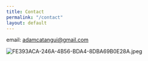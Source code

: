 ```yaml
---
title: Contact
permalink: "/contact"
layout: default
---
```


email: adamcatangui@gmail.com

![FE393ACA-246A-4B56-BDA4-8DBA69B0E28A.jpeg](/uploads/FE393ACA-246A-4B56-BDA4-8DBA69B0E28A.jpeg)
